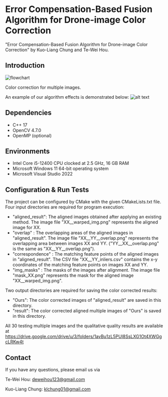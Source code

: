 # Error Compensation-Based Fusion Algorithm for Drone-image Color Correction
"Error Compensation-Based Fusion Algorithm for Drone-image Color Correction" by Kuo-Liang Chung and Te-Wei Hou.

## Introduction
![flowchart](https://github.com/user-attachments/assets/24eb70bb-28d9-49fd-8006-f3d13647a7e3)


Color correction for multiple images.

An example of our algorithm effects is demonstrated below:
![alt text](sample.png)


## Dependencies
+ C++ 17
+ OpenCV 4.7.0
+ OpenMP (optional)

## Environments
+ Intel Core i5-12400 CPU clocked at 2.5 GHz, 16 GB RAM
+ Microsoft Windows 11 64-bit operating system
+ Microsoft Visual Studio 2022

## Configuration & Run Tests
The project can be configured by CMake with the given CMakeLists.txt file.
Four input directories are required for program execution:
+ "aligned_result": The aligned images obtained after applying an existing method. The image file "XX__warped_img.png" represents the aligned image for XX.
+ "overlap" : The overlapping areas of the aligned images in "aligned_result". The image file "XX__YY__overlap.png" represents the overlapping area between images XX and YY. ("YY__XX__overlap.png" is the same as "XX__YY__overlap.png").
+ "correspondence" : The matching feature points of the aligned images in "aligned_result". The CSV file "XX__YY_inliers.csv" contains the x-y coordinates of the matching feature points on images XX and YY.
+ "img_masks" : The masks of the images after alignment. The image file "mask_XX.png" represents the mask for the aligned image "XX__warped_img.png".

Two output directories are required for saving the color corrected results:
+ "Ours": The color corrected images of "aligned_result" are saved in this directory.
+ "result": The color corrected aligned multiple images of "Ours" is saved in this directory.

All 30 testing multiple images and the qualitative quality results are available at https://drive.google.com/drive/u/3/folders/1avBu1zL5PUl8SsLXG1Ot4XWGgcLRKw4t

## Contact
If you have any questions, please email us via

Te-Wei Hou: deweihou123@gmail.com

Kuo-Liang Chung: klchung01@gmail.com
